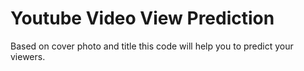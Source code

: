 # Youtube Video View Prediction

Based on cover photo and title this code will help you to predict your viewers. 
